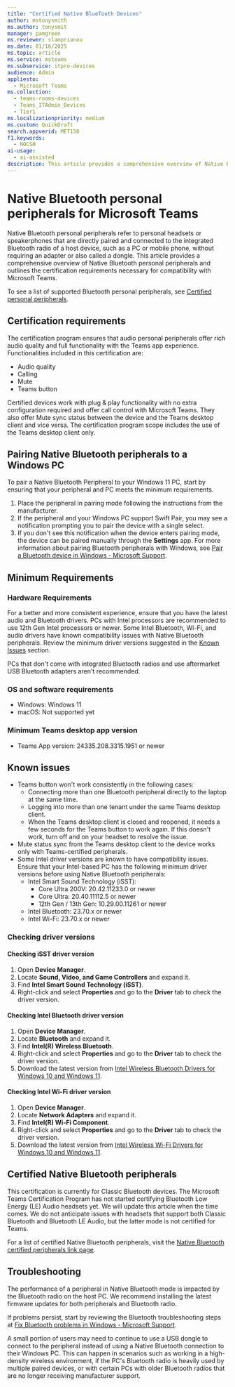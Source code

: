 ```yaml
---  
title: "Certified Native BlueTooth Devices"  
author: mstonysmith
ms.author: tonysmit  
manager: pamgreen
ms.reviewer: slamprianou 
ms.date: 01/16/2025  
ms.topic: article
ms.service: msteams
ms.subservice: itpro-devices
audience: Admin
appliesto: 
  - Microsoft Teams
ms.collection: 
  - teams-rooms-devices
  - Teams_ITAdmin_Devices
  - Tier1
ms.localizationpriority: medium
ms.custom: QuickDraft  
search.appverid: MET150  
f1.keywords: 
  - NOCSH 
ai-usage:  
  - ai-assisted
description: This article provides a comprehensive overview of Native Bluetooth personal peripherals and outlines the certification requirements necessary for compatibility with Microsoft Teams.
---  
```


# Native Bluetooth personal peripherals for Microsoft Teams

Native Bluetooth personal peripherals refer to personal headsets or speakerphones that are directly paired and connected to the integrated Bluetooth radio of a host device, such as a PC or mobile phone, without requiring an adapter or also called a dongle. This article provides a comprehensive overview of Native Bluetooth personal peripherals and outlines the certification requirements necessary for compatibility with Microsoft Teams.

To see a list of supported Bluetooth personal peripherals, see [Certified personal peripherals](/microsoftteams/devices/usb-devices).

## Certification requirements

The certification program ensures that audio personal peripherals offer rich audio quality and full functionality with the Teams app experience. Functionalities included in this certification are:

- Audio quality
- Calling
- Mute
- Teams button

Certified devices work with plug & play functionality with no extra configuration required and offer call control with Microsoft Teams. They also offer Mute sync status between the device and the Teams desktop client and vice versa. The certification program scope includes the use of the Teams desktop client only.

## Pairing Native Bluetooth peripherals to a Windows PC

To pair a Native Bluetooth Peripheral to your Windows 11 PC, start by ensuring that your peripheral and PC meets the minimum requirements.

1. Place the peripheral in pairing mode following the instructions from the manufacturer.
2. If the peripheral and your Windows PC support Swift Pair, you may see a notification prompting you to pair the device with a single select.
3. If you don't see this notification when the device enters pairing mode, the device can be paired manually through the **Settings** app. For more information about pairing Bluetooth peripherals with Windows, see [Pair a Bluetooth device in Windows - Microsoft Support](https://support.microsoft.com/windows/pair-a-bluetooth-device-in-windows-2be7b51f-6ae9-b757-a3b9-95ee40c3e242).

## Minimum Requirements

### Hardware Requirements

For a better and more consistent experience, ensure that you have the latest audio and Bluetooth drivers. PCs with Intel processors are recommended to use 12th Gen Intel processors or newer. Some Intel Bluetooth, Wi-Fi, and audio drivers have known compatibility issues with Native Bluetooth peripherals. Review the minimum driver versions suggested in the [Known Issues](#known-issues) section.

PCs that don't come with integrated Bluetooth radios and use aftermarket USB Bluetooth adapters aren't recommended.

### OS and software requirements

- Windows: Windows 11
- macOS: Not supported yet

### Minimum Teams desktop app version

- Teams App version: 24335.208.3315.1951 or newer

## Known issues

- Teams button won't work consistently in the following cases:
  - Connecting more than one Bluetooth peripheral directly to the laptop at the same time.
  - Logging into more than one tenant under the same Teams desktop client.
  - When the Teams desktop client is closed and reopened, it needs a few seconds for the Teams button to work again. If this doesn't work, turn off and on your headset to resolve the issue.
- Mute status sync from the Teams desktop client to the device works only with Teams-certified peripherals.
- Some Intel driver versions are known to have compatibility issues. Ensure that your Intel-based PC has the following minimum driver versions before using Native Bluetooth peripherals:
  - Intel Smart Sound Technology (iSST):
    - Core Ultra 200V: 20.42.11233.0 or newer
    - Core Ultra: 20.40.11112.5 or newer
    - 12th Gen / 13th Gen: 10.29.00.11261 or newer
  - Intel Bluetooth: 23.70.x or newer
  - Intel Wi-Fi: 23.70.x or newer

### Checking driver versions

#### Checking iSST driver version

1. Open **Device Manager**.
2. Locate **Sound, Video, and Game Controllers** and expand it.
3. Find **Intel Smart Sound Technology (iSST)**.
4. Right-click and select **Properties** and go to the **Driver** tab to check the driver version.

#### Checking Intel Bluetooth driver version

1. Open **Device Manager**.
2. Locate **Bluetooth** and expand it.
3. Find **Intel(R) Wireless Bluetooth**.
4. Right-click and select **Properties** and go to the **Driver** tab to check the driver version.
5. Download the latest version from [Intel Wireless Bluetooth Drivers for Windows 10 and Windows 11](https://www.intel.com/content/www/us/en/download/19351/intel-wireless-wi-fi-drivers-for-windows-10-and-windows-11.html?wapkw=wifi).

#### Checking Intel Wi-Fi driver version

1. Open **Device Manager**.
2. Locate **Network Adapters** and expand it.
3. Find **Intel(R) Wi-Fi Component**.
4. Right-click and select **Properties** and go to the **Driver** tab to check the driver version.
5. Download the latest version from [Intel Wireless Wi-Fi Drivers for Windows 10 and Windows 11](https://www.intel.com/content/www/us/en/download/19351/intel-wireless-wi-fi-drivers-for-windows-10-and-windows-11.html?wapkw=wifi).

## Certified Native Bluetooth peripherals

This certification is currently for Classic Bluetooth devices. The Microsoft Teams Certification Program has not started certifying Bluetooth Low Energy (LE) Audio headsets yet. We will update this article when the time comes. We do not anticipate issues with headsets that support both Classic Bluetooth and Bluetooth LE Audio, but the latter mode is not certified for Teams.

For a list of certified Native Bluetooth peripherals, visit the [Native Bluetooth certified peripherals link page](https://www.microsoft.com/microsoft-teams/across-devices/devices).

## Troubleshooting

The performance of a peripheral in Native Bluetooth mode is impacted by the Bluetooth radio on the host PC. We recommend installing the latest firmware updates for both peripherals and Bluetooth radio.

If problems persist, start by reviewing the Bluetooth troubleshooting steps at [Fix Bluetooth problems in Windows - Microsoft Support](https://support.microsoft.com/help/14169/windows-10-fix-bluetooth-problems).

A small portion of users may need to continue to use a USB dongle to connect to the peripheral instead of using a Native Bluetooth connection to their Windows PC. This can happen in scenarios such as working in a high-density wireless environment, if the PC's Bluetooth radio is heavily used by multiple paired devices, or with certain PCs with older Bluetooth radios that are no longer receiving manufacturer support.